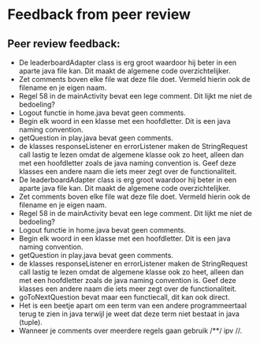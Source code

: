# Feedback from peer review

## Peer review feedback:
- De leaderboardAdapter class is erg groot waardoor hij beter in een aparte java file kan. Dit maakt de algemene code overzichtelijker. 
- Zet comments boven elke file wat deze file doet. Vermeld hierin ook de filename en je eigen naam. 
- Regel 58 in de mainActivity bevat een lege comment. Dit lijkt me niet de bedoeling?
- Logout functie in home.java bevat geen comments.
- Begin elk woord in een klasse met een hoofdletter. Dit is een java naming convention.
- getQuestion in play.java bevat geen comments. 
- de klasses responseListener en errorListener maken de StringRequest call lastig te lezen omdat de algemene klasse ook zo heet, alleen dan met een hoofdletter zoals de java naming convention is. Geef deze klasses een andere naam die iets meer zegt over de functionaliteit.
- De leaderboardAdapter class is erg groot waardoor hij beter in een aparte java file kan. Dit maakt de algemene code overzichtelijker. 
- Zet comments boven elke file wat deze file doet. Vermeld hierin ook de filename en je eigen naam. 
- Regel 58 in de mainActivity bevat een lege comment. Dit lijkt me niet de bedoeling?
- Logout functie in home.java bevat geen comments.
- Begin elk woord in een klasse met een hoofdletter. Dit is een java naming convention.
- getQuestion in play.java bevat geen comments. 
- de klasses responseListener en errorListener maken de StringRequest call lastig te lezen omdat de algemene klasse ook zo heet, alleen dan met een hoofdletter zoals de java naming convention is. Geef deze klasses een andere naam die iets meer zegt over de functionaliteit.
- goToNextQuestion bevat maar een functiecall, dit kan ook direct.
- Het is een beetje apart om een term van een andere programmeertaal terug te zien in java terwijl je weet dat deze term niet bestaat in java (tuple).
- Wanneer je comments over meerdere regels gaan gebruik /**/ ipv //.